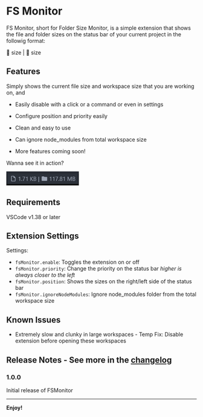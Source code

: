 # FS Monitor

FS Monitor, short for Folder Size Monitor, is a simple extension that shows the file and folder sizes on the status bar of your current project in the followig format:

:page_with_curl: size | :file_folder: size

## Features

Simply shows the current file size and workspace size that you are working on, and

-   Easily disable with a click or a command or even in settings

-   Configure position and priority easily

-   Clean and easy to use

-   Can ignore node_modules from total workspace size

-   More features coming soon!

Wanna see it in action?

![Screenshot](screenshots/Screenshot.png)

## Requirements

VSCode v1.38 or later

## Extension Settings

Settings:

-   `fsMonitor.enable`: Toggles the extension on or off
-   `fsMonitor.priority`: Change the priority on the status bar _higher is always closer to the left_
-   `fsMonitor.position`: Shows the sizes on the right/left side of the status bar
-   `fsMonitor.ignoreNodeModules`: Ignore node_modules folder from the total workspace size

## Known Issues

-   Extremely slow and clunky in large workspaces - Temp Fix: Disable extension before opening these workspaces

## Release Notes - See more in the [changelog](CHANGELOG.md)

### 1.0.0

Initial release of FSMonitor

---

**Enjoy!**
